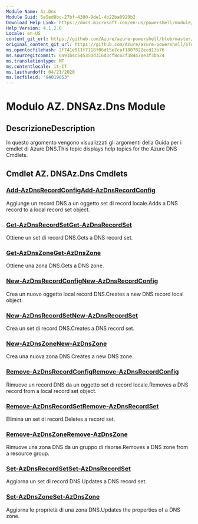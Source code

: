 ```yaml
---
Module Name: Az.Dns
Module Guid: 5e5ed8bc-27bf-4380-9de1-4b22ba0920b2
Download Help Link: https://docs.microsoft.com/en-us/powershell/module/az.dns
Help Version: 4.1.2.0
Locale: en-US
content_git_url: https://github.com/Azure/azure-powershell/blob/master/src/Dns/Dns/help/Az.DNS.md
original_content_git_url: https://github.com/Azure/azure-powershell/blob/master/src/Dns/Dns/help/Az.DNS.md
ms.openlocfilehash: 2f741e911f7118f06d15e7caf1807822ecd13b76
ms.sourcegitcommit: 6a91b4c545350d316d3cf8c62f384478e3f3ba24
ms.translationtype: MT
ms.contentlocale: it-IT
ms.lasthandoff: 04/21/2020
ms.locfileid: "94019853"
---
```

# <span data-ttu-id="9666c-101">Modulo AZ. DNS</span><span class="sxs-lookup"><span data-stu-id="9666c-101">Az.Dns Module</span></span>
## <span data-ttu-id="9666c-102">Descrizione</span><span class="sxs-lookup"><span data-stu-id="9666c-102">Description</span></span>
<span data-ttu-id="9666c-103">In questo argomento vengono visualizzati gli argomenti della Guida per i cmdlet di Azure DNS.</span><span class="sxs-lookup"><span data-stu-id="9666c-103">This topic displays help topics for the Azure DNS Cmdlets.</span></span>

## <span data-ttu-id="9666c-104">Cmdlet AZ. DNS</span><span class="sxs-lookup"><span data-stu-id="9666c-104">Az.Dns Cmdlets</span></span>
### [<span data-ttu-id="9666c-105">Add-AzDnsRecordConfig</span><span class="sxs-lookup"><span data-stu-id="9666c-105">Add-AzDnsRecordConfig</span></span>](Add-AzDnsRecordConfig.md)
<span data-ttu-id="9666c-106">Aggiunge un record DNS a un oggetto set di record locale.</span><span class="sxs-lookup"><span data-stu-id="9666c-106">Adds a DNS record to a local record set object.</span></span>

### [<span data-ttu-id="9666c-107">Get-AzDnsRecordSet</span><span class="sxs-lookup"><span data-stu-id="9666c-107">Get-AzDnsRecordSet</span></span>](Get-AzDnsRecordSet.md)
<span data-ttu-id="9666c-108">Ottiene un set di record DNS.</span><span class="sxs-lookup"><span data-stu-id="9666c-108">Gets a DNS record set.</span></span>

### [<span data-ttu-id="9666c-109">Get-AzDnsZone</span><span class="sxs-lookup"><span data-stu-id="9666c-109">Get-AzDnsZone</span></span>](Get-AzDnsZone.md)
<span data-ttu-id="9666c-110">Ottiene una zona DNS.</span><span class="sxs-lookup"><span data-stu-id="9666c-110">Gets a DNS zone.</span></span>

### [<span data-ttu-id="9666c-111">New-AzDnsRecordConfig</span><span class="sxs-lookup"><span data-stu-id="9666c-111">New-AzDnsRecordConfig</span></span>](New-AzDnsRecordConfig.md)
<span data-ttu-id="9666c-112">Crea un nuovo oggetto local record DNS.</span><span class="sxs-lookup"><span data-stu-id="9666c-112">Creates a new DNS record local object.</span></span>

### [<span data-ttu-id="9666c-113">New-AzDnsRecordSet</span><span class="sxs-lookup"><span data-stu-id="9666c-113">New-AzDnsRecordSet</span></span>](New-AzDnsRecordSet.md)
<span data-ttu-id="9666c-114">Crea un set di record DNS.</span><span class="sxs-lookup"><span data-stu-id="9666c-114">Creates a DNS record set.</span></span>

### [<span data-ttu-id="9666c-115">New-AzDnsZone</span><span class="sxs-lookup"><span data-stu-id="9666c-115">New-AzDnsZone</span></span>](New-AzDnsZone.md)
<span data-ttu-id="9666c-116">Crea una nuova zona DNS.</span><span class="sxs-lookup"><span data-stu-id="9666c-116">Creates a new DNS zone.</span></span>

### [<span data-ttu-id="9666c-117">Remove-AzDnsRecordConfig</span><span class="sxs-lookup"><span data-stu-id="9666c-117">Remove-AzDnsRecordConfig</span></span>](Remove-AzDnsRecordConfig.md)
<span data-ttu-id="9666c-118">Rimuove un record DNS da un oggetto set di record locale.</span><span class="sxs-lookup"><span data-stu-id="9666c-118">Removes a DNS record from a local record set object.</span></span>

### [<span data-ttu-id="9666c-119">Remove-AzDnsRecordSet</span><span class="sxs-lookup"><span data-stu-id="9666c-119">Remove-AzDnsRecordSet</span></span>](Remove-AzDnsRecordSet.md)
<span data-ttu-id="9666c-120">Elimina un set di record.</span><span class="sxs-lookup"><span data-stu-id="9666c-120">Deletes a record set.</span></span>

### [<span data-ttu-id="9666c-121">Remove-AzDnsZone</span><span class="sxs-lookup"><span data-stu-id="9666c-121">Remove-AzDnsZone</span></span>](Remove-AzDnsZone.md)
<span data-ttu-id="9666c-122">Rimuove una zona DNS da un gruppo di risorse.</span><span class="sxs-lookup"><span data-stu-id="9666c-122">Removes a DNS zone from a resource group.</span></span>

### [<span data-ttu-id="9666c-123">Set-AzDnsRecordSet</span><span class="sxs-lookup"><span data-stu-id="9666c-123">Set-AzDnsRecordSet</span></span>](Set-AzDnsRecordSet.md)
<span data-ttu-id="9666c-124">Aggiorna un set di record DNS.</span><span class="sxs-lookup"><span data-stu-id="9666c-124">Updates a DNS record set.</span></span>

### [<span data-ttu-id="9666c-125">Set-AzDnsZone</span><span class="sxs-lookup"><span data-stu-id="9666c-125">Set-AzDnsZone</span></span>](Set-AzDnsZone.md)
<span data-ttu-id="9666c-126">Aggiorna le proprietà di una zona DNS.</span><span class="sxs-lookup"><span data-stu-id="9666c-126">Updates the properties of a DNS zone.</span></span>

